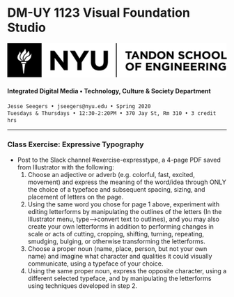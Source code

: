 # DM-UY 1123 Visual Foundation Studio

![NYU](nyu_soe_logo.png)
#### Integrated Digital Media • Technology, Culture & Society Department 
`````
Jesse Seegers • jseegers@nyu.edu • Spring 2020 
Tuesdays & Thursdays • 12:30-2:20PM • 370 Jay St, Rm 310 • 3 credit hrs
`````
---

### Class Exercise: Expressive Typography

- Post to the Slack channel #exercise-expresstype, a 4-page PDF saved from Illustrator with the following:
  1. Choose an adjective or adverb (e.g. colorful, fast, excited, movement) and express the meaning of the word/idea through ONLY the choice of a typeface and subsequent spacing, sizing, and placement of letters on the page.
  2. Using the same word you chose for page 1 above, experiment with editing letterforms by manipulating the outlines of the letters (In the Illustrator menu, type-->convert text to outlines), and you may also create your own letterforms in addition to performing changes in scale or acts of cutting, cropping, shifting, turning, repeating, smudging, bulging, or otherwise transforming the letterforms. 
  3. Choose a proper noun (name, place, person, but not your own name) and imagine what character and qualities it could visually communicate, using a typeface of your choice.
  4. Using the same proper noun, express the opposite character, using a different selected typeface, and by manipulating the letterforms using techniques developed in step 2.
